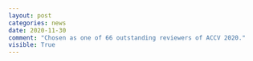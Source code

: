 ```yaml
---
layout: post
categories: news
date: 2020-11-30
comment: "Chosen as one of 66 outstanding reviewers of ACCV 2020."
visible: True
---
```

